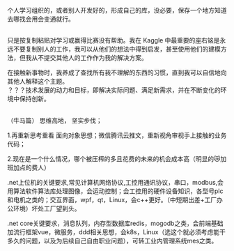 个人学习组织的，或者别人开发好的，形成自己的库，没必要，保存一个地方知道去哪找会用会变通就行。

## 
只是按复制粘贴对学习或赢得比赛没有帮助。我在 Kaggle 中最重要的座右铭是永远不要复制别人的工作，我可以从他们的想法中得到启发，甚至使用他们的建模方法，但我从不提交其他人的工作作为我的解决方案。

在接触新事物时，我养成了查找所有我不理解的东西的习惯，直到我可以自信地向其他人解释这个主题。  
？？？技术发展的动力和目标，即解决实际问题、满足新需求，并在不断变化的环境中保持创新。

##
（牛马篇）
思维高地，
坚实步伐；

1.再重新思考重看 面向对象思想；微信腾讯云推文，重新视角审视手上接触的业务代码；


2.现在是一个什么情况，哪个被压榨的多且花费的未来的机会成本高（明显的😿加班加点的费人）  

.net上位机的关键要求,常见计算机网络协议,工控用通讯协议，串口，modbus,会用算法软件算法库处理图像，会运动控制；会工控用的硬件设备知识，各型号plc和电机之类的；交互界面，wpf，qt，Linux，会c++更好。（中短期出差+工厂办公环境）坏处工厂望到头。

.net core关键要求，消息队列，内存型数据库redis，mogodb之类，会前端基础加流行框架vue，微服务，ddd相关思想，会k8s，Linux（选这个就必须考虑能干多久的问题，以及为后续自己自由职业问题），可转工业内管理系统mes之类。
